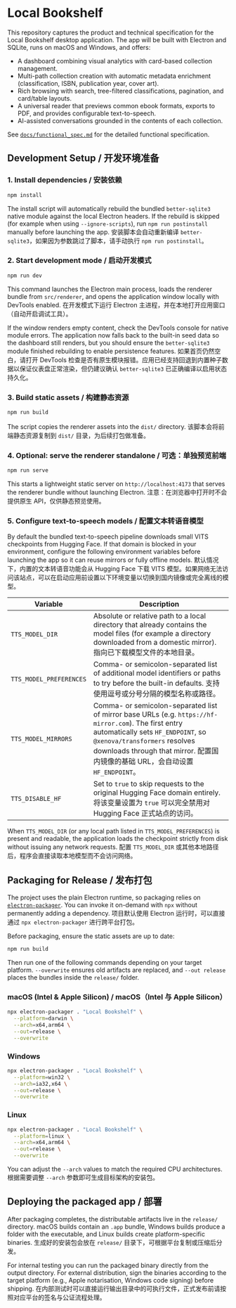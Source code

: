 # Local Bookshelf

This repository captures the product and technical specification for the Local Bookshelf desktop application. The app will be built with Electron and SQLite, runs on macOS and Windows, and offers:

- A dashboard combining visual analytics with card-based collection management.
- Multi-path collection creation with automatic metadata enrichment (classification, ISBN, publication year, cover art).
- Rich browsing with search, tree-filtered classifications, pagination, and card/table layouts.
- A universal reader that previews common ebook formats, exports to PDF, and provides configurable text-to-speech.
- AI-assisted conversations grounded in the contents of each collection.

See [`docs/functional_spec.md`](docs/functional_spec.md) for the detailed functional specification.

## Development Setup / 开发环境准备

### 1. Install dependencies / 安装依赖

```bash
npm install
```

The install script will automatically rebuild the bundled `better-sqlite3` native module against the local Electron headers. If the rebuild is skipped (for example when using `--ignore-scripts`), run `npm run postinstall` manually before launching the app. 安装脚本会自动重新编译 `better-sqlite3`，如果因为参数跳过了脚本，请手动执行 `npm run postinstall`。

### 2. Start development mode / 启动开发模式

```bash
npm run dev
```

This command launches the Electron main process, loads the renderer bundle from `src/renderer`, and opens the application window locally with DevTools enabled. 在开发模式下运行 Electron 主进程，并在本地打开应用窗口（自动开启调试工具）。

If the window renders empty content, check the DevTools console for native module errors. The application now falls back to the built-in seed data so the dashboard still renders, but you should ensure the `better-sqlite3` module finished rebuilding to enable persistence features. 如果首页仍然空白，请打开 DevTools 检查是否有原生模块报错。应用已经支持回退到内置种子数据以保证仪表盘正常渲染，但仍建议确认 `better-sqlite3` 已正确编译以启用状态持久化。

### 3. Build static assets / 构建静态资源

```bash
npm run build
```

The script copies the renderer assets into the `dist/` directory. 该脚本会将前端静态资源复制到 `dist/` 目录，为后续打包做准备。

### 4. Optional: serve the renderer standalone / 可选：单独预览前端

```bash
npm run serve
```

This starts a lightweight static server on `http://localhost:4173` that serves the renderer bundle without launching Electron. 注意：在浏览器中打开时不会提供原生 API，仅供静态预览使用。

### 5. Configure text-to-speech models / 配置文本转语音模型

By default the bundled text-to-speech pipeline downloads small VITS checkpoints from Hugging Face. If that domain is blocked in your environment, configure the following environment variables before launching the app so it can reuse mirrors or fully offline models. 默认情况下，内置的文本转语音功能会从 Hugging Face 下载 VITS 模型。如果网络无法访问该站点，可以在启动应用前设置以下环境变量以切换到国内镜像或完全离线的模型。

| Variable | Description |
| --- | --- |
| `TTS_MODEL_DIR` | Absolute or relative path to a local directory that already contains the model files (for example a directory downloaded from a domestic mirror). 指向已下载模型文件的本地目录。 |
| `TTS_MODEL_PREFERENCES` | Comma- or semicolon-separated list of additional model identifiers or paths to try before the built-in defaults. 支持使用逗号或分号分隔的模型名称或路径。 |
| `TTS_MODEL_MIRRORS` | Comma- or semicolon-separated list of mirror base URLs (e.g. `https://hf-mirror.com`). The first entry automatically sets `HF_ENDPOINT`, so `@xenova/transformers` resolves downloads through that mirror. 配置国内镜像的基础 URL，会自动设置 `HF_ENDPOINT`。 |
| `TTS_DISABLE_HF` | Set to `true` to skip requests to the original Hugging Face domain entirely. 将该变量设置为 `true` 可以完全禁用对 Hugging Face 正式站点的访问。 |

When `TTS_MODEL_DIR` (or any local path listed in `TTS_MODEL_PREFERENCES`) is present and readable, the application loads the checkpoint strictly from disk without issuing any network requests. 配置 `TTS_MODEL_DIR` 或其他本地路径后，程序会直接读取本地模型而不会访问网络。

## Packaging for Release / 发布打包

The project uses the plain Electron runtime, so packaging relies on [`electron-packager`](https://github.com/electron/electron-packager). You can invoke it on-demand with `npx` without permanently adding a dependency. 项目默认使用 Electron 运行时，可以直接通过 `npx electron-packager` 进行跨平台打包。

Before packaging, ensure the static assets are up to date:

```bash
npm run build
```

Then run one of the following commands depending on your target platform. `--overwrite` ensures old artifacts are replaced, and `--out release` places the bundles inside the `release/` folder.

### macOS (Intel & Apple Silicon) / macOS（Intel 与 Apple Silicon）

```bash
npx electron-packager . "Local Bookshelf" \
  --platform=darwin \
  --arch=x64,arm64 \
  --out=release \
  --overwrite
```

### Windows

```bash
npx electron-packager . "Local Bookshelf" \
  --platform=win32 \
  --arch=ia32,x64 \
  --out=release \
  --overwrite
```

### Linux

```bash
npx electron-packager . "Local Bookshelf" \
  --platform=linux \
  --arch=x64,arm64 \
  --out=release \
  --overwrite
```

You can adjust the `--arch` values to match the required CPU architectures. 根据需要调整 `--arch` 参数即可生成目标架构的安装包。

## Deploying the packaged app / 部署

After packaging completes, the distributable artifacts live in the `release/` directory. macOS builds contain an `.app` bundle, Windows builds produce a folder with the executable, and Linux builds create platform-specific binaries. 生成好的安装包会放在 `release/` 目录下，可根据平台复制或压缩后分发。

For internal testing you can run the packaged binary directly from the output directory. For external distribution, sign the binaries according to the target platform (e.g., Apple notarisation, Windows code signing) before shipping. 在内部测试时可以直接运行输出目录中的可执行文件，正式发布前请按照对应平台的签名与公证流程处理。
